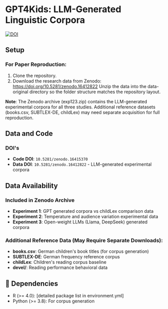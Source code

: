 # GPT4Kids: LLM-Generated Linguistic Corpora

[![DOI](https://zenodo.org/badge/DOI/10.5281/zenodo.16412822.svg)](https://doi.org/10.5281/zenodo.16412822)

## Setup

### For Paper Reproduction:

1. Clone the repository.
2. Download the research data from Zenodo: https://doi.org/10.5281/zenodo.16412822
Unzip the data into the data-original directory so the folder structure matches the repository layout.

**Note**: The Zenodo archive (exp123.zip) contains the LLM-generated experimental corpora for all three studies. Additional reference datasets (books.csv, SUBTLEX-DE, childLex) may need separate acquisition for full reproduction.

## Data and Code

### DOI's
- **Code DOI**: `10.5281/zenodo.16415370`
- **Data DOI**: `10.5281/zenodo.16412822` - LLM-generated experimental corpora

## Data Availability

### Included in Zenodo Archive
- **Experiment 1**: GPT generated corpora vs childLex comparison data
- **Experiment 2**: Temperature and audience variation experimental data  
- **Experiment 3**: Open-weight LLMs (Llama, DeepSeek) generated corpora

### Additional Reference Data (May Require Separate Downloads):
- **books.csv**: German children's book titles (for corpus generation)
- **SUBTLEX-DE**: German frequency reference corpus
- **childLex**: Children's reading corpus baseline  
- **devel/**: Reading performance behavioral data


## 🔧 Dependencies
- R (>= 4.0): [detailed package list in environment.yml]
- Python (>= 3.8): For corpus generation